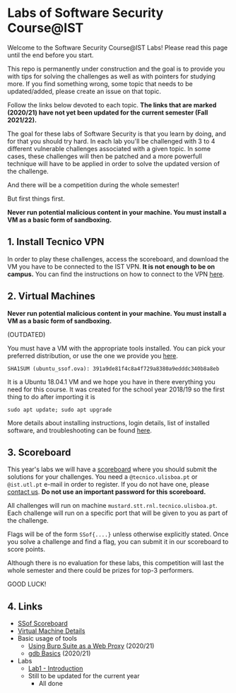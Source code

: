 # Labs of Software Security Course@IST

Welcome to the Software Security Course@IST Labs! Please read this page until the end before you start.

This repo is permanently under construction and the goal is to provide you with tips for solving the challenges as well as with pointers for studying more. If you find something wrong, some topic that needs to be updated/added, please create an issue on that topic.

Follow the links below devoted to each topic. __The links that are marked (2020/21) have not yet been updated for the current semester (Fall 2021/22).__

The goal for these labs of Software Security is that you learn by doing, and for that you should try hard. In each lab you'll be challenged with 3 to 4 different vulnerable challenges associated with a given topic. In some cases, these challenges will then be patched and a more powerfull technique will have to be applied in order to solve the updated version of the challenge.

And there will be a competition during the whole semester!

But first things first.

__Never run potential malicious content in your machine. You must install a VM as a basic form of sandboxing.__

## 1. Install Tecnico VPN

In order to play these challenges, access the scoreboard, and download the VM you have to be connected to the IST VPN. __It is not enough to be on campus.__ You can find the instructions on how to connect to the VPN [here](https://si.tecnico.ulisboa.pt/servicos/redes-e-conetividade/vpn/).

## 2. Virtual Machines 

__Never run potential malicious content in your machine. You must install a VM as a basic form of sandboxing.__

(OUTDATED)

You must have a VM with the appropriate tools installed. You can pick your preferred distribution, or use the one we provide you [here](https://storage.ssof.rnl.tecnico.ulisboa.pt/).

    SHA1SUM (ubuntu_ssof.ova): 391a9de81f4c8a4f729a8380a9edddc340b8a8eb

It is a Ubuntu 18.04.1 VM and we hope you have in there everything you need for this course. It was created for the school year 2018/19 so the first thing to do after importing it is

    sudo apt update; sudo apt upgrade

More details about installing instructions, login details, list of installed software, and troubleshooting can be found [here](VM.md).

## 3. Scoreboard

This year's labs we will have a [scoreboard](https://scoreboard.ssof.rnl.tecnico.ulisboa.pt/) where you should submit the solutions for your challenges. You need a `@tecnico.ulisboa.pt` or `@ist.utl.pt` e-mail in order to register. If you do not have one, please [contact us](mailto:pedro.adao@tecnico.ulisboa.pt). __Do not use an important password for this scoreboard.__

All challenges will run on machine `mustard.stt.rnl.tecnico.ulisboa.pt`. Each challenge will run on a specific port that will be given to you as part of the challenge.

Flags will be of the form `SSof{....}` unless otherwise explicitly stated. Once you solve a challenge and find a flag, you can submit it in our scoreboard to score points.

Although there is no evaluation for these labs, this competition will last the whole semester and there could be prizes for top-3 performers.

GOOD LUCK!

## 4. Links

- [SSof Scoreboard](https://scoreboard.ssof.rnl.tecnico.ulisboa.pt/)
- [Virtual Machine Details](VM.md)
- Basic usage of tools
  - [Using Burp Suite as a Web Proxy](Burp.md) (2020/21)
  - [gdb Basics](GDB.md) (2020/21)
- Labs
  - [Lab1 - Introduction](Introduction.md)
  <!-- - [Lab2 - Race Conditions](RaceConditions.md) -->
  <!-- - [Lab3 - Buffer Overflows](BufferOverflows.md) -->
  <!-- - [Lab4 - Format Strings](FormatStrings.md) -->
  <!-- - [Lab5 - Cross Site Scripting (XSS)](XSS.md) -->
  <!-- - [Lab5 - Cross Site Request Forgery (CSRF)](CSRF.md) -->
  <!-- - [Lab6 - SQL Injection](SQLi.md) -->
  - Still to be updated for the current year
    - All done
